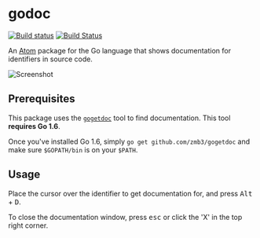 # godoc

[![Build status](https://ci.appveyor.com/api/projects/status/fh6q7tayuwqqd1sq?svg=true)](https://ci.appveyor.com/project/zmb3/godoc)
[![Build Status](https://travis-ci.org/zmb3/godoc.svg?branch=master)](https://travis-ci.org/zmb3/godoc)

An [Atom](https://atom.io) package for the Go language that shows documentation
for identifiers in source code.

![Screenshot](https://www.dropbox.com/s/0f9o08p4j7yod58/godoc.PNG?raw=1)

## Prerequisites

This package uses the [`gogetdoc`](https://github.com/zmb3/gogetdoc) tool to
find documentation.  This tool **requires Go 1.6**.

Once you've installed Go 1.6, simply `go get github.com/zmb3/gogetdoc` and make
sure `$GOPATH/bin` is on your `$PATH`.

## Usage

Place the cursor over the identifier to get documentation for, and press <kbd>Alt</kbd> + <kbd>D</kbd>.

To close the documentation window, press <kbd>esc</kbd> or click the 'X' in the top right corner.
